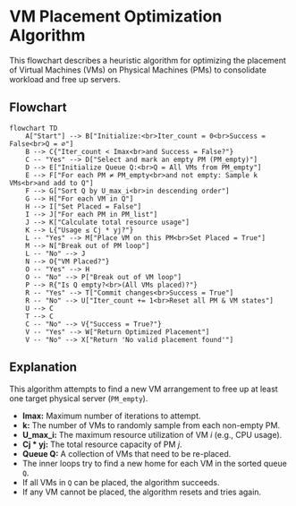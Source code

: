# VM Placement Optimization Algorithm

This flowchart describes a heuristic algorithm for optimizing the placement of Virtual Machines (VMs) on Physical Machines (PMs) to consolidate workload and free up servers.

## Flowchart

```mermaid
flowchart TD
    A["Start"] --> B["Initialize:<br>Iter_count = 0<br>Success = False<br>Q = ∅"]
    B --> C{"Iter_count < Imax<br>and Success = False?"}
    C -- "Yes" --> D["Select and mark an empty PM (PM_empty)"]
    D --> E["Initialize Queue Q:<br>Q = All VMs from PM_empty"]
    E --> F["For each PM ≠ PM_empty<br>and not empty: Sample k VMs<br>and add to Q"]
    F --> G["Sort Q by U_max_i<br>in descending order"]
    G --> H["For each VM in Q"]
    H --> I["Set Placed = False"]
    I --> J["For each PM in PM_list"]
    J --> K["Calculate total resource usage"]
    K --> L{"Usage ≤ Cj * yj?"}
    L -- "Yes" --> M["Place VM on this PM<br>Set Placed = True"]
    M --> N["Break out of PM loop"]
    L -- "No" --> J
    N --> O{"VM Placed?"}
    O -- "Yes" --> H
    O -- "No" --> P["Break out of VM loop"]
    P --> R{"Is Q empty?<br>(All VMs placed)?"}
    R -- "Yes" --> T["Commit changes<br>Success = True"]
    R -- "No" --> U["Iter_count += 1<br>Reset all PM & VM states"]
    U --> C
    T --> C
    C -- "No" --> V{"Success = True?"}
    V -- "Yes" --> W["Return Optimized Placement"]
    V -- "No" --> X["Return 'No valid placement found'"]
```

## Explanation
This algorithm attempts to find a new VM arrangement to free up at least one target physical server (`PM_empty`).

- **Imax:** Maximum number of iterations to attempt.
- **k:** The number of VMs to randomly sample from each non-empty PM.
- **U_max_i:** The maximum resource utilization of VM *i* (e.g., CPU usage).
- **Cj * yj:** The total resource capacity of PM *j*.
- **Queue Q:** A collection of VMs that need to be re-placed.
- The inner loops try to find a new home for each VM in the sorted queue `Q`.
- If all VMs in `Q` can be placed, the algorithm succeeds.
- If any VM cannot be placed, the algorithm resets and tries again.
